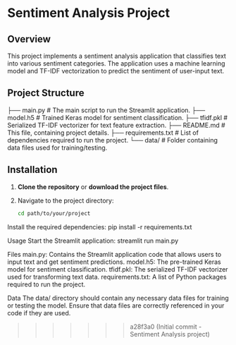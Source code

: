 

# Sentiment Analysis Project

## Overview

This project implements a sentiment analysis application that classifies text into various sentiment categories. The application uses a machine learning model and TF-IDF vectorization to predict the sentiment of user-input text.

## Project Structure

├── main.py # The main script to run the Streamlit application.
├── model.h5 # Trained Keras model for sentiment classification.
├── tfidf.pkl # Serialized TF-IDF vectorizer for text feature extraction.
├── README.md # This file, containing project details.
├── requirements.txt # List of dependencies required to run the project.
└── data/ # Folder containing data files used for training/testing.


## Installation

1. **Clone the repository** or **download the project files**.

2. Navigate to the project directory:

   ```bash
   cd path/to/your/project

Install the required dependencies:
	pip install -r requirements.txt

Usage
Start the Streamlit application:
	streamlit run main.py

Files
main.py: Contains the Streamlit application code that allows users to input text and get sentiment predictions.
model.h5: The pre-trained Keras model for sentiment classification.
tfidf.pkl: The serialized TF-IDF vectorizer used for transforming text data.
requirements.txt: A list of Python packages required to run the project.

Data
The data/ directory should contain any necessary data files for training or testing the model. Ensure that data files are correctly referenced in your code if they are used.
>>>>>>> a28f3a0 (Initial commit - Sentiment Analysis project)
